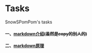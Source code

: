 # Tasks
SnowSPomPom's tasks
#### **一、[markdown介绍](https://github.com/SnowSPomPom/Tasks/blob/main/markdown%E4%BB%8B%E7%BB%8D.md)**~~(虽然是copy的别人的)~~
#### **二、[markdown原理](https://github.com/SnowSPomPom/Tasks/blob/main/Markdown%E7%90%86%E5%BF%B5.md)**


